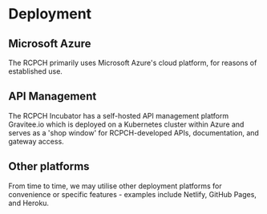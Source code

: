 # Deployment

## Microsoft Azure

The RCPCH primarily uses Microsoft Azure's cloud platform, for reasons of established use.

## API Management

The RCPCH Incubator has a self-hosted API management platform Gravitee.io which is deployed on a Kubernetes cluster within Azure and serves as a 'shop window' for RCPCH-developed APIs, documentation, and gateway access.

## Other platforms

From time to time, we may utilise other deployment platforms for convenience or specific features - examples include Netlify, GitHub Pages, and Heroku.

